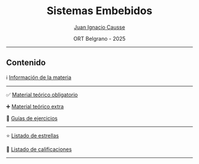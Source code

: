 <h1 align="center">Sistemas Embebidos</h1>
<p align="center"><a href="mailto:juan.causse@ort.edu.ar">Juan Ignacio Causse</a></p>
<p align="center">ORT Belgrano - 2025</p>

---

## Contenido

ℹ️ [Información de la materia](https://github.com/jcausse/ort_se/info/info.pdf)

---

✅ [Material teórico obligatorio](https://github.com/jcausse/ort_se/teoricas)

➕ [Material teórico extra](https://github.com/jcausse/ort_se/teoricas/extras)

💪 [Guías de ejercicios](https://github.com/jcausse/ort_se/guias)

---

⭐ [Listado de estrellas](https://github.com/jcausse/ort_se/info/stars.md)

📝 [Listado de calificaciones](https://github.com/jcausse/ort_se/info/notas.md)

---